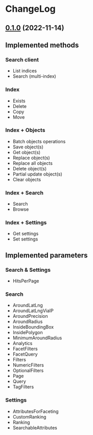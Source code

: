 # ChangeLog

## [0.1.0](github.com/VladislavFitz/algoliasearch-client-swift-modern/tree/0.1.0) (2022-11-14)

## Implemented methods

### Search client
- List indices
- Search (multi-index)

### Index
- Exists
- Delete
- Copy
- Move

### Index + Objects
- Batch objects operations
- Save object(s)
- Get object(s)
- Replace object(s)
- Replace all objects
- Delete object(s)
- Partial update object(s)
- Clear objects

### Index + Search
- Search
- Browse

### Index + Settings
- Get settings
- Set settings

## Implemented parameters

### Search & Settings
- HitsPerPage

### Search
- AroundLatLng
- AroundLatLngViaIP
- AroundPrecision
- AroundRadius
- InsideBoundingBox
- InsidePolygon
- MinimumAroundRadius
- Analytics
- FacetFilters
- FacetQuery
- Filters
- NumericFilters
- OptionalFilters
- Page
- Query
- TagFilters

### Settings
- AttributesForFaceting
- CustomRanking
- Ranking
- SearchableAttributes
